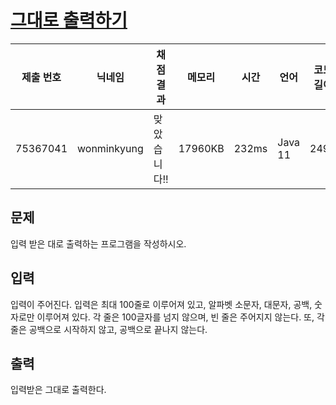 #  [그대로 출력하기](https://www.acmicpc.net/problem/11718) 

| 제출 번호 | 닉네임 | 채점 결과 | 메모리 | 시간 | 언어 | 코드 길이 |
|---|---|---|---|---|---|---|
|75367041|wonminkyung|맞았습니다!! |17960KB|232ms|Java 11|249B|

## 문제
<p>입력 받은 대로 출력하는 프로그램을 작성하시오.</p>

## 입력
<p>입력이 주어진다. 입력은 최대 100줄로 이루어져 있고, 알파벳 소문자, 대문자, 공백, 숫자로만 이루어져 있다. 각 줄은 100글자를 넘지 않으며, 빈 줄은 주어지지 않는다. 또, 각 줄은 공백으로 시작하지 않고, 공백으로 끝나지 않는다.</p>

## 출력
<p>입력받은 그대로 출력한다.</p>

